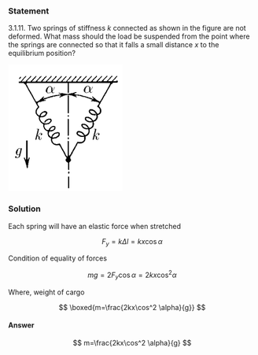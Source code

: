 ###  Statement

$3.1.11.$ Two springs of stiffness $k$ connected as shown in the figure are not deformed. What mass should the load be suspended from the point where the springs are connected so that it falls a small distance $x$ to the equilibrium position?

![ For problem $3.1.11$ |232x258, 22%](../../img/3.1.11/statement.png)

### Solution

Each spring will have an elastic force when stretched

$$
F_y=k\Delta l=kx\cos\alpha
$$

Condition of equality of forces

$$
mg=2F_y\cos\alpha =2kx\cos^2 \alpha
$$

Where, weight of cargo

$$
\boxed{m=\frac{2kx\cos^2 \alpha}{g}}
$$

#### Answer

$$
m=\frac{2kx\cos^2 \alpha}{g}
$$